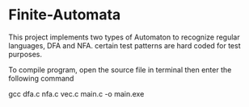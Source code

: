 # Finite-Automata
This project implements two types of Automaton to recognize regular languages, DFA and NFA. certain test patterns are hard coded for test purposes.


To compile program, open the source file in terminal then enter the following command

gcc dfa.c nfa.c vec.c main.c -o main.exe

